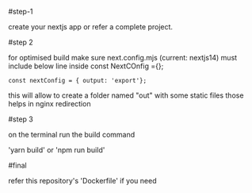 #step-1

create your nextjs app or refer a complete project.

#step 2

for optimised build make sure next.config.mjs (current: nextjs14) must include below line inside const NextCOnfig ={};

`const nextConfig = {
    output: 'export'};`

this will allow to create a folder named "out" with some static files those helps in nginx redirection

#step 3 

on the terminal run the build command

'yarn build' or 'npm run build'


#final 

refer this repository's 'Dockerfile' if you need